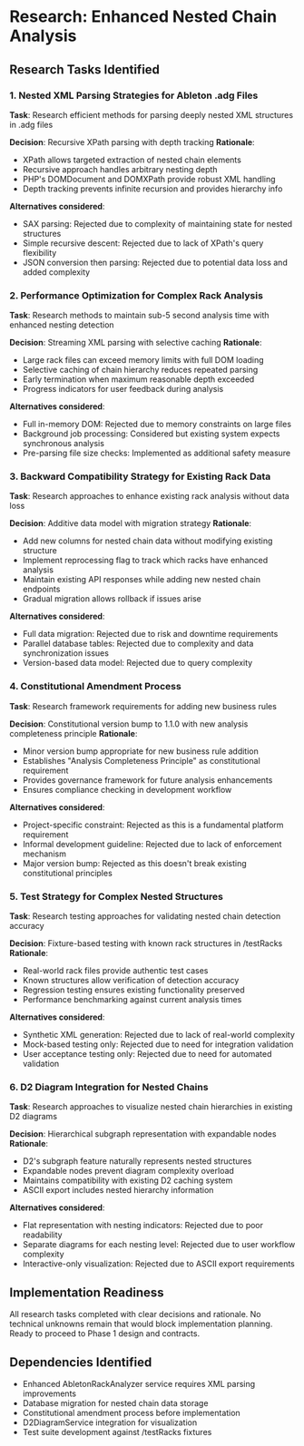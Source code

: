 # Research: Enhanced Nested Chain Analysis

## Research Tasks Identified

### 1. Nested XML Parsing Strategies for Ableton .adg Files
**Task**: Research efficient methods for parsing deeply nested XML structures in .adg files

**Decision**: Recursive XPath parsing with depth tracking
**Rationale**:
- XPath allows targeted extraction of nested chain elements
- Recursive approach handles arbitrary nesting depth
- PHP's DOMDocument and DOMXPath provide robust XML handling
- Depth tracking prevents infinite recursion and provides hierarchy info

**Alternatives considered**:
- SAX parsing: Rejected due to complexity of maintaining state for nested structures
- Simple recursive descent: Rejected due to lack of XPath's query flexibility
- JSON conversion then parsing: Rejected due to potential data loss and added complexity

### 2. Performance Optimization for Complex Rack Analysis
**Task**: Research methods to maintain sub-5 second analysis time with enhanced nesting detection

**Decision**: Streaming XML parsing with selective caching
**Rationale**:
- Large rack files can exceed memory limits with full DOM loading
- Selective caching of chain hierarchy reduces repeated parsing
- Early termination when maximum reasonable depth exceeded
- Progress indicators for user feedback during analysis

**Alternatives considered**:
- Full in-memory DOM: Rejected due to memory constraints on large files
- Background job processing: Considered but existing system expects synchronous analysis
- Pre-parsing file size checks: Implemented as additional safety measure

### 3. Backward Compatibility Strategy for Existing Rack Data
**Task**: Research approaches to enhance existing rack analysis without data loss

**Decision**: Additive data model with migration strategy
**Rationale**:
- Add new columns for nested chain data without modifying existing structure
- Implement reprocessing flag to track which racks have enhanced analysis
- Maintain existing API responses while adding new nested chain endpoints
- Gradual migration allows rollback if issues arise

**Alternatives considered**:
- Full data migration: Rejected due to risk and downtime requirements
- Parallel database tables: Rejected due to complexity and data synchronization issues
- Version-based data model: Rejected due to query complexity

### 4. Constitutional Amendment Process
**Task**: Research framework requirements for adding new business rules

**Decision**: Constitutional version bump to 1.1.0 with new analysis completeness principle
**Rationale**:
- Minor version bump appropriate for new business rule addition
- Establishes "Analysis Completeness Principle" as constitutional requirement
- Provides governance framework for future analysis enhancements
- Ensures compliance checking in development workflow

**Alternatives considered**:
- Project-specific constraint: Rejected as this is a fundamental platform requirement
- Informal development guideline: Rejected due to lack of enforcement mechanism
- Major version bump: Rejected as this doesn't break existing constitutional principles

### 5. Test Strategy for Complex Nested Structures
**Task**: Research testing approaches for validating nested chain detection accuracy

**Decision**: Fixture-based testing with known rack structures in /testRacks
**Rationale**:
- Real-world rack files provide authentic test cases
- Known structures allow verification of detection accuracy
- Regression testing ensures existing functionality preserved
- Performance benchmarking against current analysis times

**Alternatives considered**:
- Synthetic XML generation: Rejected due to lack of real-world complexity
- Mock-based testing only: Rejected due to need for integration validation
- User acceptance testing only: Rejected due to need for automated validation

### 6. D2 Diagram Integration for Nested Chains
**Task**: Research approaches to visualize nested chain hierarchies in existing D2 diagrams

**Decision**: Hierarchical subgraph representation with expandable nodes
**Rationale**:
- D2's subgraph feature naturally represents nested structures
- Expandable nodes prevent diagram complexity overload
- Maintains compatibility with existing D2 caching system
- ASCII export includes nested hierarchy information

**Alternatives considered**:
- Flat representation with nesting indicators: Rejected due to poor readability
- Separate diagrams for each nesting level: Rejected due to user workflow complexity
- Interactive-only visualization: Rejected due to ASCII export requirements

## Implementation Readiness

All research tasks completed with clear decisions and rationale. No technical unknowns remain that would block implementation planning. Ready to proceed to Phase 1 design and contracts.

## Dependencies Identified

- Enhanced AbletonRackAnalyzer service requires XML parsing improvements
- Database migration for nested chain data storage
- Constitutional amendment process before implementation
- D2DiagramService integration for visualization
- Test suite development against /testRacks fixtures